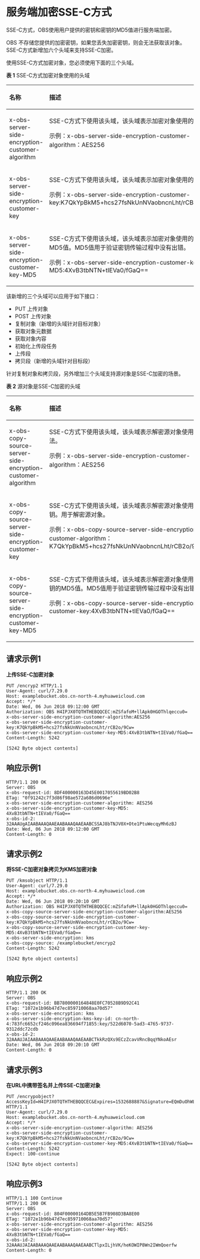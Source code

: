 # 服务端加密SSE-C方式<a name="obs_04_0107"></a>

SSE-C方式，OBS使用用户提供的密钥和密钥的MD5值进行服务端加密。

OBS 不存储您提供的加密密钥，如果您丢失加密密钥，则会无法获取该对象。SSE-C方式新增加六个头域来支持SSE-C加密。

使用SSE-C方式加密对象，您必须使用下面的三个头域。

**表 1**  SSE-C方式加密对象使用的头域

<a name="table101231237144214"></a>
<table><thead align="left"><tr id="row0125153764211"><th class="cellrowborder" valign="top" width="50%" id="mcps1.2.3.1.1"><p id="p171250379427"><a name="p171250379427"></a><a name="p171250379427"></a>名称</p>
</th>
<th class="cellrowborder" valign="top" width="50%" id="mcps1.2.3.1.2"><p id="p5125193718420"><a name="p5125193718420"></a><a name="p5125193718420"></a>描述</p>
</th>
</tr>
</thead>
<tbody><tr id="row1412573764215"><td class="cellrowborder" valign="top" width="50%" headers="mcps1.2.3.1.1 "><p id="p18431172634319"><a name="p18431172634319"></a><a name="p18431172634319"></a>x-obs-server-side-encryption-customer-algorithm</p>
</td>
<td class="cellrowborder" valign="top" width="50%" headers="mcps1.2.3.1.2 "><p id="p1843282614431"><a name="p1843282614431"></a><a name="p1843282614431"></a>SSE-C方式下使用该头域，该头域表示加密对象使用的算法。</p>
<p id="p1143292694311"><a name="p1143292694311"></a><a name="p1143292694311"></a>示例：x-obs-server-side-encryption-customer-algorithm：AES256</p>
</td>
</tr>
<tr id="row1112515375428"><td class="cellrowborder" valign="top" width="50%" headers="mcps1.2.3.1.1 "><p id="p143416261434"><a name="p143416261434"></a><a name="p143416261434"></a>x-obs-server-side-encryption-customer-key</p>
</td>
<td class="cellrowborder" valign="top" width="50%" headers="mcps1.2.3.1.2 "><p id="p104351326134318"><a name="p104351326134318"></a><a name="p104351326134318"></a>SSE-C方式下使用该头域，该头域表示加密对象使用的密钥。</p>
<p id="p16437132617435"><a name="p16437132617435"></a><a name="p16437132617435"></a>示例：x-obs-server-side-encryption-customer-key:K7QkYpBkM5+hcs27fsNkUnNVaobncnLht/rCB2o/9Cw=</p>
</td>
</tr>
<tr id="row151254372427"><td class="cellrowborder" valign="top" width="50%" headers="mcps1.2.3.1.1 "><p id="p1944018267432"><a name="p1944018267432"></a><a name="p1944018267432"></a>x-obs-server-side-encryption-customer-key-MD5</p>
</td>
<td class="cellrowborder" valign="top" width="50%" headers="mcps1.2.3.1.2 "><p id="p144252654312"><a name="p144252654312"></a><a name="p144252654312"></a>SSE-C方式下使用该头域，该头域表示加密对象使用的密钥的MD5值。MD5值用于验证密钥传输过程中没有出错。</p>
<p id="p10442192613436"><a name="p10442192613436"></a><a name="p10442192613436"></a>示例：x-obs-server-side-encryption-customer-key-MD5:4XvB3tbNTN+tIEVa0/fGaQ==</p>
</td>
</tr>
</tbody>
</table>

该新增的三个头域可以应用于如下接口：

-   PUT 上传对象
-   POST 上传对象
-   复制对象（新增的头域针对目标对象）
-   获取对象元数据
-   获取对象内容
-   初始化上传段任务
-   上传段
-   拷贝段（新增的头域针对目标段）

针对复制对象和拷贝段，另外增加三个头域支持源对象是SSE-C加密的场景。

**表 2**  源对象是SSE-C加密的头域

<a name="table2106157194518"></a>
<table><thead align="left"><tr id="row8106195715458"><th class="cellrowborder" valign="top" width="50%" id="mcps1.2.3.1.1"><p id="p20106155754514"><a name="p20106155754514"></a><a name="p20106155754514"></a>名称</p>
</th>
<th class="cellrowborder" valign="top" width="50%" id="mcps1.2.3.1.2"><p id="p8106135734511"><a name="p8106135734511"></a><a name="p8106135734511"></a>描述</p>
</th>
</tr>
</thead>
<tbody><tr id="row1910720576459"><td class="cellrowborder" valign="top" width="50%" headers="mcps1.2.3.1.1 "><p id="p1569686"><a name="p1569686"></a><a name="p1569686"></a>x-obs-copy-source-server-side-encryption-customer-algorithm</p>
</td>
<td class="cellrowborder" valign="top" width="50%" headers="mcps1.2.3.1.2 "><p id="p60035769"><a name="p60035769"></a><a name="p60035769"></a>SSE-C方式下使用该头域，该头域表示解密源对象使用的算法。</p>
<p id="p3451011"><a name="p3451011"></a><a name="p3451011"></a>示例：x-obs-server-side-encryption-customer-algorithm：AES256</p>
</td>
</tr>
<tr id="row510705704518"><td class="cellrowborder" valign="top" width="50%" headers="mcps1.2.3.1.1 "><p id="p32759143"><a name="p32759143"></a><a name="p32759143"></a>x-obs-copy-source-server-side-encryption-customer-key</p>
</td>
<td class="cellrowborder" valign="top" width="50%" headers="mcps1.2.3.1.2 "><p id="p36244931"><a name="p36244931"></a><a name="p36244931"></a>SSE-C方式下使用该头域，该头域表示解密源对象使用的密钥。用于解密源对象。</p>
<p id="p57768927"><a name="p57768927"></a><a name="p57768927"></a>示例：x-obs-copy-source-server-side-encryption-customer-algorithm：K7QkYpBkM5+hcs27fsNkUnNVaobncnLht/rCB2o/9Cw=</p>
</td>
</tr>
<tr id="row16107185794515"><td class="cellrowborder" valign="top" width="50%" headers="mcps1.2.3.1.1 "><p id="p36290124"><a name="p36290124"></a><a name="p36290124"></a>x-obs-copy-source-server-side-encryption-customer-key-MD5</p>
</td>
<td class="cellrowborder" valign="top" width="50%" headers="mcps1.2.3.1.2 "><p id="p53818954"><a name="p53818954"></a><a name="p53818954"></a>SSE-C方式下使用该头域，该头域表示解密源对象使用的密钥的MD5值。MD5值用于验证密钥传输过程中没有出错。</p>
<p id="p14608539"><a name="p14608539"></a><a name="p14608539"></a>示例：x-obs-copy-source-server-side-encryption-customer-key:4XvB3tbNTN+tIEVa0/fGaQ==</p>
</td>
</tr>
</tbody>
</table>

## 请求示例1<a name="section151461344181918"></a>

**上传SSE-C加密对象**

```
PUT /encryp2 HTTP/1.1
User-Agent: curl/7.29.0
Host: examplebucket.obs.cn-north-4.myhuaweicloud.com
Accept: */*
Date: Wed, 06 Jun 2018 09:12:00 GMT
Authorization: OBS H4IPJX0TQTHTHEBQQCEC:mZSfafoM+llApk0HGOThlqeccu0=
x-obs-server-side-encryption-customer-algorithm:AES256
x-obs-server-side-encryption-customer-key:K7QkYpBkM5+hcs27fsNkUnNVaobncnLht/rCB2o/9Cw=
x-obs-server-side-encryption-customer-key-MD5:4XvB3tbNTN+tIEVa0/fGaQ==
Content-Length: 5242

[5242 Byte object contents]
```

## 响应示例1<a name="section039121783514"></a>

```
HTTP/1.1 200 OK
Server: OBS
x-obs-request-id: 8DF400000163D45E0017055619BD02B8
ETag: "0f91242c7f3d86f98ae572a686d0696e"
x-obs-server-side-encryption-customer-algorithm: AES256
x-obs-server-side-encryption-customer-key-MD5: 4XvB3tbNTN+tIEVa0/fGaQ==
x-obs-id-2: 32AAAUgAIAABAAAQAAEAABAAAQAAEAABCSSAJ8bTNJV0X+Ote1PtuWecqyMh6zBJ
Date: Wed, 06 Jun 2018 09:12:00 GMT
Content-Length: 0
```

## 请求示例2<a name="section3959940113518"></a>

**将SSE-C加密对象拷贝为KMS加密对象**

```
PUT /kmsobject HTTP/1.1
User-Agent: curl/7.29.0
Host: examplebucket.obs.cn-north-4.myhuaweicloud.com
Accept: */*
Date: Wed, 06 Jun 2018 09:20:10 GMT
Authorization: OBS H4IPJX0TQTHTHEBQQCEC:mZSfafoM+llApk0HGOThlqeccu0=
x-obs-copy-source-server-side-encryption-customer-algorithm:AES256
x-obs-copy-source-server-side-encryption-customer-key:K7QkYpBkM5+hcs27fsNkUnNVaobncnLht/rCB2o/9Cw=
x-obs-copy-source-server-side-encryption-customer-key-MD5:4XvB3tbNTN+tIEVa0/fGaQ==
x-obs-server-side-encryption: kms
x-obs-copy-source: /examplebucket/encryp2
Content-Length: 5242

[5242 Byte object contents]
```

## 响应示例2<a name="section1589193223912"></a>

```
HTTP/1.1 200 OK
Server: OBS
x-obs-request-id: BB7800000164848E0FC70528B9D92C41
ETag: "1072e1b96b47d7ec859710068aa70d57"
x-obs-server-side-encryption: kms
x-obs-server-side-encryption-kms-key-id: cn-north-4:783fc6652cf246c096ea836694f71855:key/522d6070-5ad3-4765-9737-9312ddc72cdb
x-obs-id-2: 32AAAUJAIAABAAAQAAEAABAAAQAAEAABCTkkRzQXs9ECzZcavVRncBqqYNkoAEsr
Date: Wed, 06 Jun 2018 09:20:10 GMT
Content-Length: 0
```

## 请求示例3<a name="section13241145493917"></a>

**在URL中携带签名并上传SSE-C加密对象**

```
PUT /encrypobject?AccessKeyId=H4IPJX0TQTHTHEBQQCEC&Expires=1532688887&Signature=EQmDuOhWLUrzrzRNZxwS72CXeXM%3D HTTP/1.1
User-Agent: curl/7.29.0
Host: examplebucket.obs.cn-north-4.myhuaweicloud.com
Accept: */*
x-obs-server-side-encryption-customer-algorithm: AES256
x-obs-server-side-encryption-customer-key:K7QkYpBkM5+hcs27fsNkUnNVaobncnLht/rCB2o/9Cw=
x-obs-server-side-encryption-customer-key-MD5:4XvB3tbNTN+tIEVa0/fGaQ==
Content-Length: 5242
Expect: 100-continue

[5242 Byte object contents]
```

## 响应示例3<a name="section1990581416405"></a>

```
HTTP/1.1 100 Continue
HTTP/1.1 200 OK
Server: OBS
x-obs-request-id: 804F00000164DB5E5B7FB908D3BA8E00
ETag: "1072e1b96b47d7ec859710068aa70d57"
x-obs-server-side-encryption-customer-algorithm: AES256
x-obs-server-side-encryption-customer-key-MD5: 4XvB3tbNTN+tIEVa0/fGaQ==
x-obs-id-2: 32AAAUJAIAABAAAQAAEAABAAAQAAEAABCTlpxILjhVK/heKOWIP8Wn2IWmQoerfw
Content-Length: 0
```

